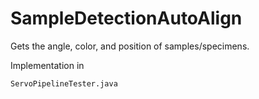 # SampleDetectionAutoAlign
Gets the angle, color, and position of samples/specimens. 

Implementation in
```
ServoPipelineTester.java
```

